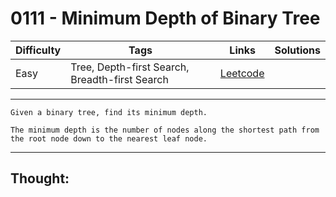 # 0111 - Minimum Depth of Binary Tree

Difficulty  | Tags | Links | Solutions
----------- | ---- | ----- | -----
Easy | Tree, Depth-first Search, Breadth-first Search | [Leetcode](https://leetcode.com/problems/minimum-depth-of-binary-tree/description/) |


-----------

```
Given a binary tree, find its minimum depth.

The minimum depth is the number of nodes along the shortest path from the root node down to the nearest leaf node.
```

-----------

## Thought:
